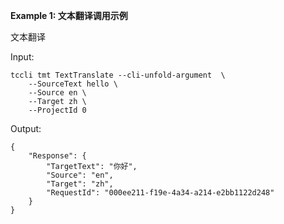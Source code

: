 **Example 1: 文本翻译调用示例**

文本翻译

Input: 

```
tccli tmt TextTranslate --cli-unfold-argument  \
    --SourceText hello \
    --Source en \
    --Target zh \
    --ProjectId 0
```

Output: 
```
{
    "Response": {
        "TargetText": "你好",
        "Source": "en",
        "Target": "zh",
        "RequestId": "000ee211-f19e-4a34-a214-e2bb1122d248"
    }
}
```

